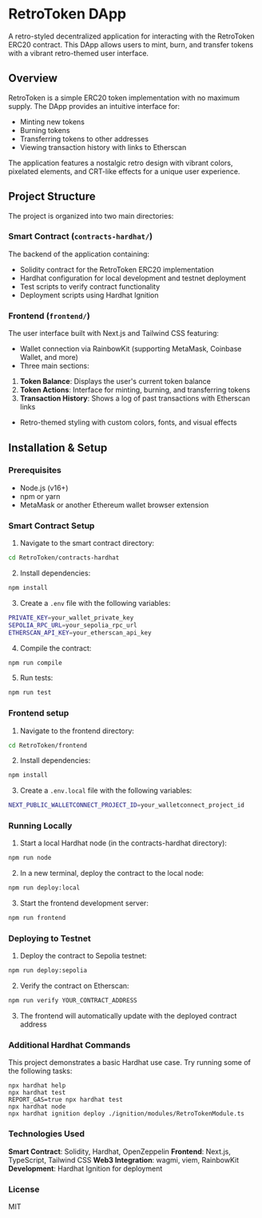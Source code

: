 # RetroToken DApp

A retro-styled decentralized application for interacting with the RetroToken ERC20 contract. This DApp allows users to mint, burn, and transfer tokens with a vibrant retro-themed user interface.

## Overview

RetroToken is a simple ERC20 token implementation with no maximum supply. The DApp provides an intuitive interface for:

- Minting new tokens
- Burning tokens
- Transferring tokens to other addresses
- Viewing transaction history with links to Etherscan

The application features a nostalgic retro design with vibrant colors, pixelated elements, and CRT-like effects for a unique user experience.

## Project Structure

The project is organized into two main directories:

### Smart Contract (`contracts-hardhat/`)

The backend of the application containing:

- Solidity contract for the RetroToken ERC20 implementation
- Hardhat configuration for local development and testnet deployment
- Test scripts to verify contract functionality
- Deployment scripts using Hardhat Ignition

### Frontend (`frontend/`)

The user interface built with Next.js and Tailwind CSS featuring:

- Wallet connection via RainbowKit (supporting MetaMask, Coinbase Wallet, and more)
- Three main sections:

 1. **Token Balance**: Displays the user's current token balance
 2. **Token Actions**: Interface for minting, burning, and transferring tokens
 3. **Transaction History**: Shows a log of past transactions with Etherscan links

- Retro-themed styling with custom colors, fonts, and visual effects

## Installation & Setup

### Prerequisites

- Node.js (v16+)
- npm or yarn
- MetaMask or another Ethereum wallet browser extension

### Smart Contract Setup

1. Navigate to the smart contract directory:

  ```bash
  cd RetroToken/contracts-hardhat
  ```

2. Install dependencies:

```bash
npm install
```

3. Create a `.env` file with the following variables:
    
```bash
PRIVATE_KEY=your_wallet_private_key
SEPOLIA_RPC_URL=your_sepolia_rpc_url
ETHERSCAN_API_KEY=your_etherscan_api_key
```

4. Compile the contract:

```bash
npm run compile
```

5. Run tests:

```bash
npm run test
```

### Frontend setup

1. Navigate to the frontend directory:

```bash
cd RetroToken/frontend
```

2. Install dependencies:

```bash
npm install
```

3. Create a `.env.local` file with the following variables:

```bash
NEXT_PUBLIC_WALLETCONNECT_PROJECT_ID=your_walletconnect_project_id
```

### Running Locally

1. Start a local Hardhat node (in the contracts-hardhat directory):
```bash
npm run node
```

2. In a new terminal, deploy the contract to the local node:

```bash
npm run deploy:local
```

3. Start the frontend development server:

```bash
npm run frontend
```

### Deploying to Testnet

1. Deploy the contract to Sepolia testnet:
```bash
npm run deploy:sepolia
```

2. Verify the contract on Etherscan:
```bash
npm run verify YOUR_CONTRACT_ADDRESS
```

3. The frontend will automatically update with the deployed contract address

### Additional Hardhat Commands
This project demonstrates a basic Hardhat use case. Try running some of the following tasks:

```shell
npx hardhat help
npx hardhat test
REPORT_GAS=true npx hardhat test
npx hardhat node
npx hardhat ignition deploy ./ignition/modules/RetroTokenModule.ts
```

### Technologies Used

__Smart Contract__: Solidity, Hardhat, OpenZeppelin
__Frontend__: Next.js, TypeScript, Tailwind CSS
__Web3 Integration__: wagmi, viem, RainbowKit
__Development__: Hardhat Ignition for deployment

### License
MIT